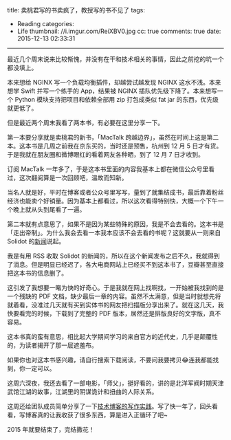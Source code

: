 title: 卖桃君写的书卖疯了，教授写的书不见了
tags:
  - Reading
categories:
  - Life
thumbnail: //i.imgur.com/ReiXBV0.jpg
cc: true
comments: true
date: 2015-12-13 02:33:31
---

最近几个周末说来比较惭愧，并没有在干和技术相关的事情，因此之前挖的坑一个都没填上。

本来想给 NGINX 写一个负载均衡插件，却越尝试越发现 NGINX 这水不浅。本来想学 Swift 并写一个练手的 App，结果被 NGINX 插队优先级下降了。本来想写一个 Python 模块支持把项目和依赖全部用 zip 打包成类似 fat jar 的东西，优先级就更低了。

但是最近两个周末我看了两本书，有必要在这里分享一下。

<!-- more -->

第一本要分享就是卖桃君的新书，「MacTalk 跨越边界」，虽然在时间上这是第二本。这本书是几周之前我在京东买的，当时还是预售，杭州到 12 月 5 日才有货。于是我就在朋友圈和微博眼红的看着网友各种晒，到了 12 月 7 日才收到。

订阅 MacTalk 一年多了，于是这本书里面的内容我基本上都在微信公众号里看过，这次翻阅算是一次回顾吧，温故而知新。

当名人就是好，平时在博客或者公众号里写写，量到了就集结成书，最后靠着粉丝经济也能卖个好销量。因为基本上都看过，所以这次看得特别快，大概一个下午一个晚上就从头到尾看了一遍。

第二本就有点意思了，如果不是因为某些特殊的原因，我是不会去看的。这本书是「走出帝制」。为什么我会去看一本我本应该不会去看的书呢？这就要从一则来自 Solidot 的[新闻][1]说起。

我是有用 RSS 收取 Solidot 的新闻的，所以在这个新闻发布之后不久，我就得到了消息。但是明显已经迟了，各大电商网站上已经买不到这本书了，豆瓣甚至直接把这本书的信息删了。

这引发了我想要一睹为快的好奇心。于是我就在网上找啊找，一开始被我找到的是一个残缺的 PDF 文档，缺少最后一章的内容。虽然不太满意，但是当时就想先将就着看，没准过几天就有买到实体书的网友把扫描版分享出来了。就在这几天，我快要看完的时候，下载到了完整的 PDF 版本，居然还是排版良好的文字版，真不容易。

这本书真的蛮有意思，相比起大学期间学习的来自官方的近代史，几乎是颠覆性的，为读者揭开了那一层遮羞布。

如果你也对这本书感兴趣，请自行搜索下载阅读，不要问我要拷贝😂连我都能找到，你一定可以。

这周六深夜，我还去看了一部电影，「师父」，挺好看的，讲的是北洋军阀时期天津武馆江湖的故事，江湖里的阴谋诡计和扭曲的人际关系。

这周还给团队成员简单分享了一下[技术博客的写作实践][2]。写了快一年了，回头看看，写博客真的让我收获了很多东西，算是进入正循环了吧~

2015 年就要结束了，完结撒花！


[1]: http://www.solidot.org/story?sid=46342
[2]: /slides/share-your-knowledge-by-blogging/


